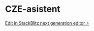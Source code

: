 # CZE-asistent

[Edit in StackBlitz next generation editor ⚡️][def]

[def]: https://stackblitz.com/~/github.com/TestujuJa/CZE-asistent